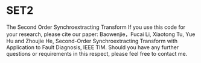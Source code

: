 # SET2
The Second Order Synchroextracting Transform
If you use this code for your research, please cite our paper:
Baowenjie，Fucai Li, Xiaotong Tu, Yue Hu and Zhoujie He, Second-Order Synchroextracting Transform with Application to Fault Diagnosis, IEEE TIM.
Should you have any further questions or requirements in this respect, please feel free to contact me.
